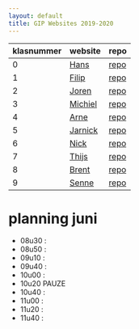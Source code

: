 ```yaml
---
layout: default
title: GIP Websites 2019-2020
---
```


| klasnummer | website | repo |
|---|---|---|
| 0 | [Hans](http://vbrh-immalle.github.io/) | [repo](https://github.com/vbrh-immalle/vbrh-immalle.github.io) |
| 1 | [Filip](https://filipb-immalle.github.io/GIPSite/) | [repo](https://github.com/FilipB-immalle/GIPSite) |
| 2 | [Joren](https://jorendr-immalle.github.io/GipWebsite/) | [repo](https://github.com/JorenDR-immalle/GipWebsite) |
| 3 | [Michiel](https://michield-immalle.github.io/GIP_Website/) | [repo](https://github.com/michield-immalle/GIP_Website)|
| 4 | [Arne](https://arnem-immalle.github.io/Website-GIP/) | [repo](https://github.com/ArneM-immalle/Website-GIP) |
| 5 | [Jarnick](https://jarnicks-immalle.github.io/WebsiteGip/) | [repo](https://github.com/JarnickS-immalle/WebsiteGip) |
| 6 | [Nick](https://nickvl-immalle.github.io/GipWebsite/) | [repo](https://github.com/NickVL-immalle/GipWebsite) |
| 7 | [Thijs](https://thijsv-immalle.github.io/GIP_Website/) | [repo](https://github.com/ThijsV-immalle/GIP_Website) |
| 8 | [Brent](https://brentv-immalle.github.io/GipWebsite/) | [repo](https://github.com/BrentV-immalle/GipWebsite) |
| 9 | [Senne](https://sennew-immalle.github.io/GipWebsite/) | [repo](https://github.com/SenneW-immalle/GipWebsite) |


# planning juni

- 08u30 : 
- 08u50 : 
- 09u10 : 
- 09u40 : 
- 10u00 : 
- 10u20 PAUZE
- 10u40 : 
- 11u00 : 
- 11u20 : 
- 11u40 : 
